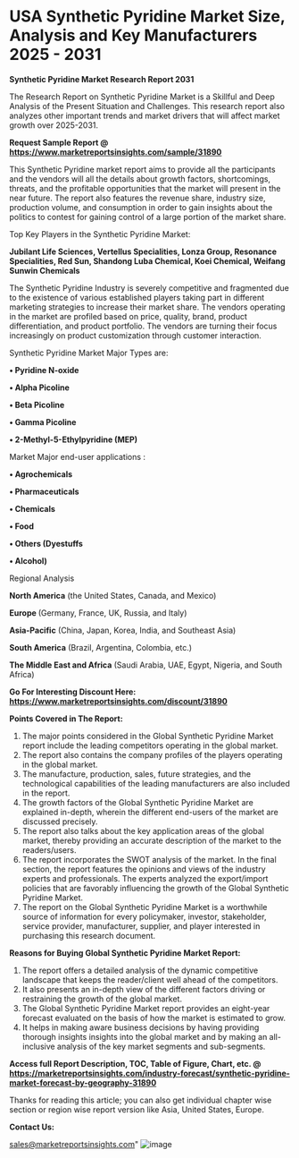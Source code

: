  # USA Synthetic Pyridine Market Size, Analysis and Key Manufacturers 2025 - 2031

<strong>Synthetic Pyridine Market Research Report 2031</strong>

The Research Report on Synthetic Pyridine Market is a Skillful and Deep Analysis of the Present Situation and Challenges. This research report also analyzes other important trends and market drivers that will affect market growth over 2025-2031.

<strong>Request Sample Report @ <a href=https://www.marketreportsinsights.com/sample/31890>https://www.marketreportsinsights.com/sample/31890</a></strong>

This Synthetic Pyridine market report aims to provide all the participants and the vendors will all the details about growth factors, shortcomings, threats, and the profitable opportunities that the market will present in the near future. The report also features the revenue share, industry size, production volume, and consumption in order to gain insights about the politics to contest for gaining control of a large portion of the market share.

Top Key Players in the Synthetic Pyridine Market:

<strong>Jubilant Life Sciences, Vertellus Specialities, Lonza Group, Resonance Specialities, Red Sun, Shandong Luba Chemical, Koei Chemical, Weifang Sunwin Chemicals</strong>

The Synthetic Pyridine Industry is severely competitive and fragmented due to the existence of various established players taking part in different marketing strategies to increase their market share. The vendors operating in the market are profiled based on price, quality, brand, product differentiation, and product portfolio. The vendors are turning their focus increasingly on product customization through customer interaction.

Synthetic Pyridine Market Major Types are:

<strong>• Pyridine N-oxide

• Alpha Picoline

• Beta Picoline

• Gamma Picoline

• 2-Methyl-5-Ethylpyridine (MEP)</strong>

Market Major end-user applications :

<strong>• Agrochemicals

• Pharmaceuticals

• Chemicals

• Food

• Others (Dyestuffs

• Alcohol)</strong>

Regional Analysis

</u><strong><b>North America</b></strong> (the United States, Canada, and Mexico)

<strong><b>Europe </b></strong>(Germany, France, UK, Russia, and Italy)

<strong><b>Asia-Pacific</b></strong> (China, Japan, Korea, India, and Southeast Asia)

<strong><b>South America</b></strong> (Brazil, Argentina, Colombia, etc.)

<strong><b>The Middle East and Africa</b></strong> (Saudi Arabia, UAE, Egypt, Nigeria, and South Africa)

<strong>Go For Interesting Discount Here: <a href=https://www.marketreportsinsights.com/discount/31890>https://www.marketreportsinsights.com/discount/31890</a></strong>

<strong>Points Covered in The Report:</strong>
<ol>
  <li>The major points considered in the Global Synthetic Pyridine Market report include the leading competitors operating in the global market.</li>
  <li>The report also contains the company profiles of the players operating in the global market.</li>
  <li>The manufacture, production, sales, future strategies, and the technological capabilities of the leading manufacturers are also included in the report.</li>
  <li>The growth factors of the Global Synthetic Pyridine Market are explained in-depth, wherein the different end-users of the market are discussed precisely.</li>
  <li>The report also talks about the key application areas of the global market, thereby providing an accurate description of the market to the readers/users.</li>
  <li>The report incorporates the SWOT analysis of the market. In the final section, the report features the opinions and views of the industry experts and professionals. The experts analyzed the export/import policies that are favorably influencing the growth of the Global Synthetic Pyridine Market.</li>
  <li>The report on the Global Synthetic Pyridine Market is a worthwhile source of information for every policymaker, investor, stakeholder, service provider, manufacturer, supplier, and player interested in purchasing this research document.</li>
</ol>
<strong>Reasons for Buying Global Synthetic Pyridine Market Report:</strong>

<ol>
  <li>The report offers a detailed analysis of the dynamic competitive landscape that keeps the reader/client well ahead of the competitors.</li>
  <li>It also presents an in-depth view of the different factors driving or restraining the growth of the global market.</li>
  <li>The Global Synthetic Pyridine Market report provides an eight-year forecast evaluated on the basis of how the market is estimated to grow.</li>
  <li>It helps in making aware business decisions by having providing thorough insights insights into the global market and by making an all-inclusive analysis of the key market segments and sub-segments.</li>
</ol>
<strong>Access full Report Description, TOC, Table of Figure, Chart, etc. @ <a href=https://marketreportsinsights.com/industry-forecast/synthetic-pyridine-market-forecast-by-geography-31890>https://marketreportsinsights.com/industry-forecast/synthetic-pyridine-market-forecast-by-geography-31890</a></strong>


Thanks for reading this article; you can also get individual chapter wise section or region wise report version like Asia, United States, Europe.

<strong>Contact Us:</strong>

sales@marketreportsinsights.com"
![image](https://github.com/user-attachments/assets/8ba764cf-d925-4708-82d2-e30da5595dd2)
